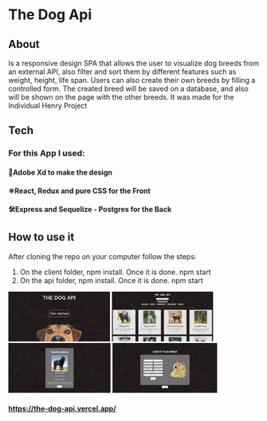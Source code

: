 # The Dog Api

## About

Is a responsive design SPA that allows the user to visualize dog breeds from an external API, also filter and sort them by different features such as weight, height, life span.
Users can also create their own breeds by filling a controlled form. The created breed will be saved on a database, and also will be shown on the page with the other breeds.
It was made for the Individual Henry Project
## Tech

### For this App I used:
#### 🎨Adobe Xd to make the design 
#### ⚛️React, Redux and pure CSS for the Front
#### 🛠Express and Sequelize - Postgres for the Back

## How to use it
 After cloning the repo on your computer follow the steps:
 1. On the client folder, npm install. Once it is done. npm start
 2. On the api folder, npm install. Once it is done. npm start


<img src='https://github.com/IgnaC02/IgnaC02/blob/main/Captura%20de%20pantalla%202021-09-23%20093705.png' alt='PI_dogs' height='100'> <img src='https://github.com/IgnaC02/IgnaC02/blob/main/Captura%20de%20pantalla%202021-09-23%20093548.png' alt='PI_dogs' height='100'> <img src='https://github.com/IgnaC02/IgnaC02/blob/main/Captura%20de%20pantalla%202021-09-23%20093629.png' alt='PI_dogs' height='100'> <img src='https://github.com/IgnaC02/IgnaC02/blob/main/Captura%20de%20pantalla%202021-09-23%20093606.png' alt='PI_dogs' height='100'>

#### https://the-dog-api.vercel.app/
